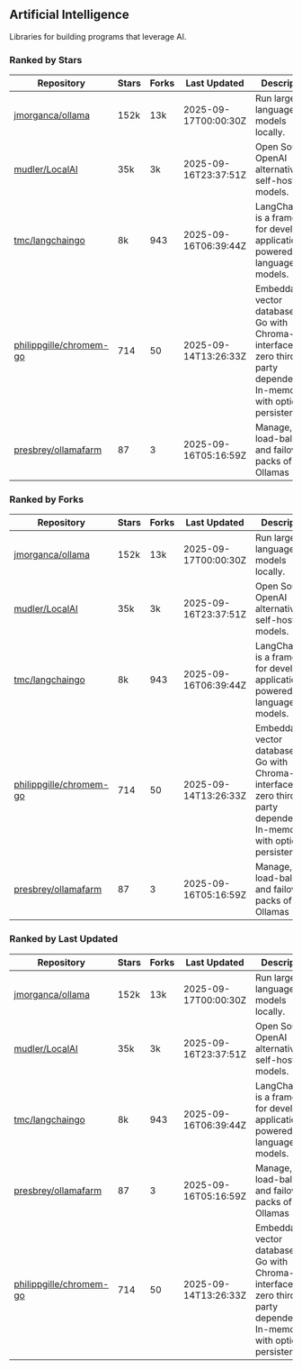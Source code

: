 ## Artificial Intelligence

Libraries for building programs that leverage AI.

### Ranked by Stars

| Repository | Stars | Forks | Last Updated | Description | 
|------------|-------|-------|--------------|-------------|
| [jmorganca/ollama](https://github.com/jmorganca/ollama) | 152k | 13k | 2025-09-17T00:00:30Z |  Run large language models locally. |
| [mudler/LocalAI](https://github.com/mudler/LocalAI) | 35k | 3k | 2025-09-16T23:37:51Z |  Open Source OpenAI alternative, self-host AI models. |
| [tmc/langchaingo](https://github.com/tmc/langchaingo) | 8k | 943 | 2025-09-16T06:39:44Z |  LangChainGo is a framework for developing applications powered by language models. |
| [philippgille/chromem-go](https://github.com/philippgille/chromem-go) | 714 | 50 | 2025-09-14T13:26:33Z |  Embeddable vector database for Go with Chroma-like interface and zero third-party dependencies. In-memory with optional persistence. |
| [presbrey/ollamafarm](https://github.com/presbrey/ollamafarm) | 87 | 3 | 2025-09-16T05:16:59Z |  Manage, load-balance, and failover packs of Ollamas |

### Ranked by Forks

| Repository | Stars | Forks | Last Updated | Description | 
|------------|-------|-------|--------------|-------------|
| [jmorganca/ollama](https://github.com/jmorganca/ollama) | 152k | 13k | 2025-09-17T00:00:30Z |  Run large language models locally. |
| [mudler/LocalAI](https://github.com/mudler/LocalAI) | 35k | 3k | 2025-09-16T23:37:51Z |  Open Source OpenAI alternative, self-host AI models. |
| [tmc/langchaingo](https://github.com/tmc/langchaingo) | 8k | 943 | 2025-09-16T06:39:44Z |  LangChainGo is a framework for developing applications powered by language models. |
| [philippgille/chromem-go](https://github.com/philippgille/chromem-go) | 714 | 50 | 2025-09-14T13:26:33Z |  Embeddable vector database for Go with Chroma-like interface and zero third-party dependencies. In-memory with optional persistence. |
| [presbrey/ollamafarm](https://github.com/presbrey/ollamafarm) | 87 | 3 | 2025-09-16T05:16:59Z |  Manage, load-balance, and failover packs of Ollamas |

### Ranked by Last Updated

| Repository | Stars | Forks | Last Updated | Description | 
|------------|-------|-------|--------------|-------------|
| [jmorganca/ollama](https://github.com/jmorganca/ollama) | 152k | 13k | 2025-09-17T00:00:30Z |  Run large language models locally. |
| [mudler/LocalAI](https://github.com/mudler/LocalAI) | 35k | 3k | 2025-09-16T23:37:51Z |  Open Source OpenAI alternative, self-host AI models. |
| [tmc/langchaingo](https://github.com/tmc/langchaingo) | 8k | 943 | 2025-09-16T06:39:44Z |  LangChainGo is a framework for developing applications powered by language models. |
| [presbrey/ollamafarm](https://github.com/presbrey/ollamafarm) | 87 | 3 | 2025-09-16T05:16:59Z |  Manage, load-balance, and failover packs of Ollamas |
| [philippgille/chromem-go](https://github.com/philippgille/chromem-go) | 714 | 50 | 2025-09-14T13:26:33Z |  Embeddable vector database for Go with Chroma-like interface and zero third-party dependencies. In-memory with optional persistence. |

